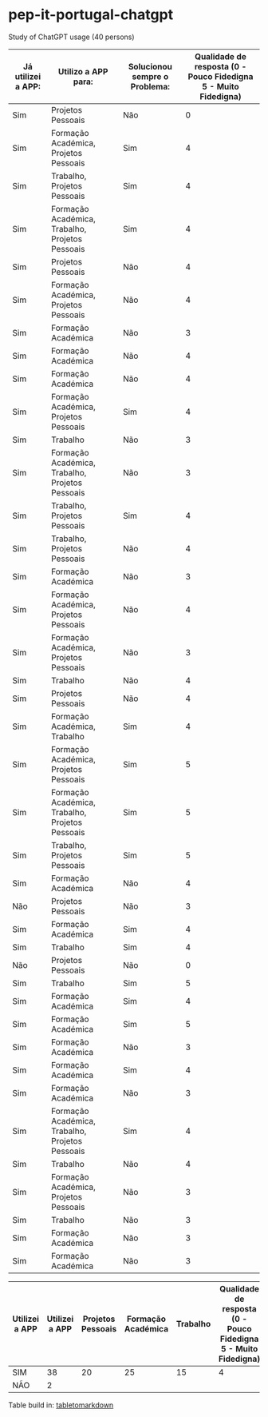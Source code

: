 # pep-it-portugal-chatgpt
Study of ChatGPT usage (40 persons)

| Já utilizei a APP: | Utilizo a APP para:                             | Solucionou sempre o Problema: | Qualidade de resposta (0 - Pouco Fidedigna 5 - Muito Fidedigna) |
| ------------------ | ----------------------------------------------- | ----------------------------- | --------------------------------------------------------------- |
| Sim                | Projetos Pessoais                               | Não                           | 0                                                               |
| Sim                | Formação Académica, Projetos Pessoais           | Sim                           | 4                                                               |
| Sim                | Trabalho, Projetos Pessoais                     | Sim                           | 4                                                               |
| Sim                | Formação Académica, Trabalho, Projetos Pessoais | Sim                           | 4                                                               |
| Sim                | Projetos Pessoais                               | Não                           | 4                                                               |
| Sim                | Formação Académica, Projetos Pessoais           | Não                           | 4                                                               |
| Sim                | Formação Académica                              | Não                           | 3                                                               |
| Sim                | Formação Académica                              | Não                           | 4                                                               |
| Sim                | Formação Académica                              | Não                           | 4                                                               |
| Sim                | Formação Académica, Projetos Pessoais           | Sim                           | 4                                                               |
| Sim                | Trabalho                                        | Não                           | 3                                                               |
| Sim                | Formação Académica, Trabalho, Projetos Pessoais | Não                           | 3                                                               |
| Sim                | Trabalho, Projetos Pessoais                     | Sim                           | 4                                                               |
| Sim                | Trabalho, Projetos Pessoais                     | Não                           | 4                                                               |
| Sim                | Formação Académica                              | Não                           | 3                                                               |
| Sim                | Formação Académica, Projetos Pessoais           | Não                           | 4                                                               |
| Sim                | Formação Académica, Projetos Pessoais           | Não                           | 3                                                               |
| Sim                | Trabalho                                        | Não                           | 4                                                               |
| Sim                | Projetos Pessoais                               | Não                           | 4                                                               |
| Sim                | Formação Académica, Trabalho                    | Sim                           | 4                                                               |
| Sim                | Formação Académica, Projetos Pessoais           | Sim                           | 5                                                               |
| Sim                | Formação Académica, Trabalho, Projetos Pessoais | Sim                           | 5                                                               |
| Sim                | Trabalho, Projetos Pessoais                     | Sim                           | 5                                                               |
| Sim                | Formação Académica                              | Não                           | 4                                                               |
| Não                | Projetos Pessoais                               | Não                           | 3                                                               |
| Sim                | Formação Académica                              | Sim                           | 4                                                               |
| Sim                | Trabalho                                        | Sim                           | 4                                                               |
| Não                | Projetos Pessoais                               | Não                           | 0                                                               |
| Sim                | Trabalho                                        | Sim                           | 5                                                               |
| Sim                | Formação Académica                              | Sim                           | 4                                                               |
| Sim                | Formação Académica                              | Sim                           | 5                                                               |
| Sim                | Formação Académica                              | Não                           | 3                                                               |
| Sim                | Formação Académica                              | Sim                           | 4                                                               |
| Sim                | Formação Académica                              | Não                           | 3                                                               |
| Sim                | Formação Académica, Trabalho, Projetos Pessoais | Sim                           | 4                                                               |
| Sim                | Trabalho                                        | Não                           | 4                                                               |
| Sim                | Formação Académica, Projetos Pessoais           | Não                           | 3                                                               |
| Sim                | Trabalho                                        | Não                           | 3                                                               |
| Sim                | Formação Académica                              | Não                           | 3                                                               |
| Sim                | Formação Académica                              | Não                           | 3                                                               |


| Utilizei a APP | Utilizei a APP | Projetos Pessoais | Formação Académica | Trabalho | Qualidade de resposta (0 - Pouco Fidedigna  5 - Muito Fidedigna) |
| -------------- | -------------- | ----------------- | ------------------ | -------- | ---------------------------------------------------------------- |
| SIM            | 38             | 20                | 25                 | 15       | 4                                                                |
| NÃO            | 2              |                   |                    |          |                                                                  |

Table build in: [tabletomarkdown](https://tabletomarkdown.com/convert-spreadsheet-to-markdown/)